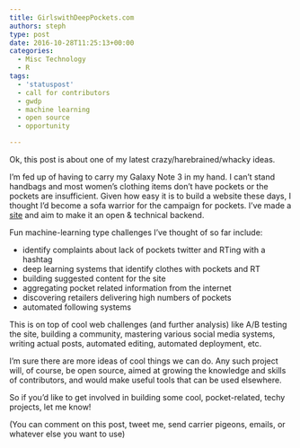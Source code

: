 ```yaml
---
title: GirlswithDeepPockets.com
authors: steph
type: post
date: 2016-10-28T11:25:13+00:00
categories:
  - Misc Technology
  - R
tags:
  - 'statuspost'
  - call for contributors
  - gwdp
  - machine learning
  - open source
  - opportunity

---
```

Ok, this post is about one of my latest crazy/harebrained/whacky ideas.

I&#8217;m fed up of having to carry my Galaxy Note 3 in my hand. I can&#8217;t stand handbags and most women&#8217;s clothing items don&#8217;t have pockets or the pockets are insufficient. Given how easy it is to build a website these days, I thought I&#8217;d become a sofa warrior for the campaign for pockets. I&#8217;ve made a [site][1] and aim to make it an open & technical backend.

Fun machine-learning type challenges I&#8217;ve thought of so far include:

  * identify complaints about lack of pockets twitter and RTing with a hashtag
  * deep learning systems that identify clothes with pockets and RT
  * building suggested content for the site
  * aggregating pocket related information from the internet
  * discovering retailers delivering high numbers of pockets
  * automated following systems

This is on top of cool web challenges (and further analysis) like A/B testing the site, building a community, mastering various social media systems, writing actual posts, automated editing, automated deployment, etc.

I&#8217;m sure there are more ideas of cool things we can do. Any such project will, of course, be open source, aimed at growing the knowledge and skills of contributors, and would make useful tools that can be used elsewhere.

So if you&#8217;d like to get involved in building some cool, pocket-related, techy projects, let me know!

(You can comment on this post, tweet me, send carrier pigeons, emails, or whatever else you want to use)

 [1]: http://girlswithdeeppockets.com
